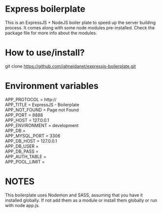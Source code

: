 # Express boilerplate
This is an ExpressJS + NodeJS boiler plate to speed up the server building process. It comes along with some node modules pre-installed. Check the package file for more info about the modules.

# How to use/install?
git clone https://github.com/jalmeidanet/expressjs-boilerplate.git

# Environment variables
APP_PROTOCOL            =   http://  
APP_TITLE               =   ExpressJS - Boilerplate  
APP_NOT_FOUND           =   Page not Found  
APP_PORT                =   8888  
APP_HOST                =   127.0.0.1  
APP_ENVIRONMENT         =   development  
APP_DB                  =     
APP_MYSQL_PORT          =   3306  
APP_DB_HOST             =   127.0.0.1  
APP_DB_USER             =     
APP_DB_PASS             =     
APP_AUTH_TABLE          =     
APP_POOL_LIMIT          =     

# NOTES
This boilerplate uses Nodemon and SASS, assuming that you have it installed globally. If not add them as a module or install them globally or run with node app.js.
